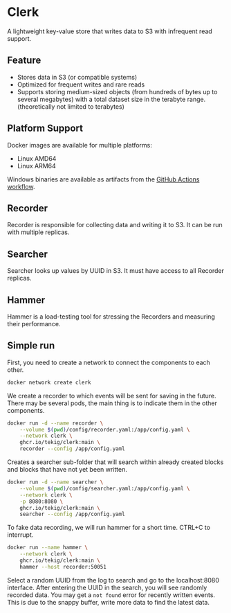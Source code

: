 # Clerk
A lightweight key-value store that writes data to S3 with infrequent read support.

## Feature
- Stores data in S3 (or compatible systems)
- Optimized for frequent writes and rare reads
- Supports storing medium-sized objects (from hundreds of bytes up to several megabytes) with a total dataset size in the terabyte range. (theoretically not limited to terabytes)

## Platform Support
Docker images are available for multiple platforms:
- Linux AMD64
- Linux ARM64

Windows binaries are available as artifacts from the [GitHub Actions workflow](https://github.com/tekig/clerk/actions).

## Recorder
Recorder is responsible for collecting data and writing it to S3. It can be run with multiple replicas.

## Searcher
Searcher looks up values by UUID in S3. It must have access to all Recorder replicas.

## Hammer
Hammer is a load-testing tool for stressing the Recorders and measuring their performance.

## Simple run
First, you need to create a network to connect the components to each other.
```bash
docker network create clerk
```

We create a recorder to which events will be sent for saving in the future. There may be several pods, the main thing is to indicate them in the other components.
```bash
docker run -d --name recorder \
    --volume $(pwd)/config/recorder.yaml:/app/config.yaml \
    --network clerk \
    ghcr.io/tekig/clerk:main \
    recorder --config /app/config.yaml
```

Creates a searcher sub-folder that will search within already created blocks and blocks that have not yet been written.
```bash
docker run -d --name searcher \
    --volume $(pwd)/config/searcher.yaml:/app/config.yaml \
    --network clerk \
    -p 8080:8080 \
    ghcr.io/tekig/clerk:main \
    searcher --config /app/config.yaml
```

To fake data recording, we will run hammer for a short time. CTRL+C to interrupt.
```bash
docker run --name hammer \
    --network clerk \
    ghcr.io/tekig/clerk:main \
    hammer --host recorder:50051
```

Select a random UUID from the log to search and go to the localhost:8080 interface. After entering the UUID in the search, you will see randomly recorded data. You may get a `not found` error for recently written events. This is due to the snappy buffer, write more data to find the latest data.
